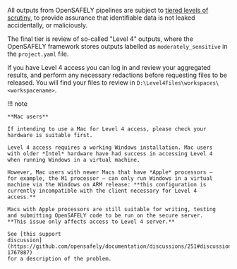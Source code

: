 

All outputs from OpenSAFELY pipelines are subject to [tiered levels of scrutiny](security-levels.md), to provide assurance that identifiable data is not leaked accidentally, or maliciously.

The final tier is review of so-called "Level 4" outputs, where the OpenSAFELY framework stores outputs labelled as `moderately_sensitive` in the `project.yaml` file.

If you have Level 4 access you can log in and review your aggregated results, and perform any necessary redactions before requesting files to be released. 
You will find your files to review in `D:\Level4Files\workspaces\<workspacename>`.

!!! note

    **Mac users**

    If intending to use a Mac for Level 4 access, please check your
    hardware is suitable first.

    Level 4 access requires a working Windows installation. Mac users
    with older *Intel* hardware have had success in accessing Level 4
    when running Windows in a virtual machine.

    However, Mac users with newer Macs that have *Apple* processors —
    for example, the M1 processor — can only run Windows in a virtual
    machine via the Windows on ARM release: **this configuration is
    currently incompatible with the client necessary for Level 4
    access.**

    Macs with Apple processors are still suitable for writing, testing
    and submitting OpenSAFELY code to be run on the secure server.
    **This issue only affects access to Level 4 server.**

    See [this support
    discussion](https://github.com/opensafely/documentation/discussions/251#discussioncomment-1767887)
    for a description of the problem.


